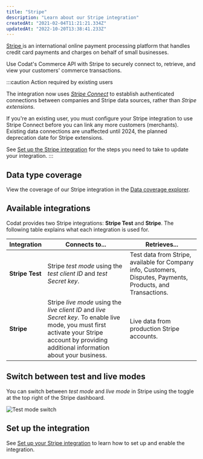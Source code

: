 ```yaml
---
title: "Stripe"
description: "Learn about our Stripe integration"
createdAt: "2021-02-04T11:21:21.334Z"
updatedAt: "2022-10-20T13:38:41.233Z"
---
```


<a className="external" href="https://stripe.com/" target="_blank">
  Stripe
</a> is an international online payment processing platform that handles credit card
payments and charges on behalf of small businesses.

Use Codat's Commerce API with Stripe to securely connect to, retrieve, and view your customers' commerce transactions.

:::caution Action required by existing users

The integration now uses <a className="external" href="https://stripe.com/docs/connect" target="_blank">_Stripe Connect_</a> to establish authenticated connections between companies and Stripe data sources, rather than _Stripe extensions_.

If you're an existing user, you must configure your Stripe integration to use Stripe Connect before you can link any more customers (merchants). Existing data connections are unaffected until 2024, the planned deprecation date for Stripe extensions.

See [Set up the Stripe integration](/integrations/commerce/stripe/commerce-stripe-setup) for the steps you need to take to update your integration.
:::

## Data type coverage

View the coverage of our Stripe integration in the <a className="external" href="https://knowledge.codat.io/supported-features/commerce?view=tab-by-integration&integrationKey=exgd" target="_blank">Data coverage explorer</a>.

## Available integrations

Codat provides two Stripe integrations: **Stripe Test** and **Stripe**. The following table explains what each integration is used for.

|Integration|Connects to...|Retrieves...|
|----|----|----|
|**Stripe Test**|Stripe _test mode_ using the _test client ID_ and _test Secret key_.|Test data from Stripe, available for Company info, Customers, Disputes, Payments, Products, and Transactions.|
|**Stripe**|Stripe _live mode_ using the _live client ID_ and _live Secret key_. To enable live mode, you must first activate your Stripe account by providing additional information about your business.|Live data from production Stripe accounts.|

## Switch between test and live modes

You can switch between _test mode_ and _live mode_ in Stripe using the toggle at the top right of the Stripe dashboard.

![Test mode switch](/img/old/80db658-stripe-test-mode-switch.png "The Test mode toggle at the top-right of the Stripe developer dashboard.")

## Set up the integration

See [Set up your Stripe integration](/integrations/commerce/stripe/commerce-stripe-setup) to learn how to set up and enable the integration.
